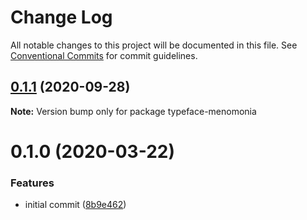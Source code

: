 # Change Log

All notable changes to this project will be documented in this file.
See [Conventional Commits](https://conventionalcommits.org) for commit guidelines.

## [0.1.1](https://github.com/ManuelHaag/gw2-ui/tree/master/packages/typeface-menomonia/compare/typeface-menomonia@0.1.0...typeface-menomonia@0.1.1) (2020-09-28)

**Note:** Version bump only for package typeface-menomonia





# 0.1.0 (2020-03-22)


### Features

* initial commit ([8b9e462](https://github.com/ManuelHaag/gw2-ui/tree/master/packages/typeface-menomonia/commit/8b9e46288d3804f92ae87ddb0e41d23bdaa0126b))
